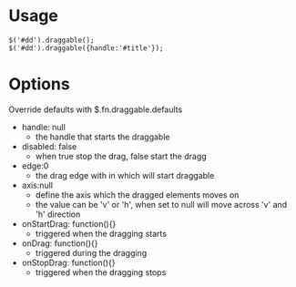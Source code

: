# Usage #
```
$('#dd').draggable();
$('#dd').draggable({handle:'#title'});
```

# Options #

Override defaults with $.fn.draggable.defaults

  * handle: null
    * the handle that starts the draggable
  * disabled: false
    * when true stop the drag, false start the dragg
  * edge:0
    * the drag edge with in which will start draggable
  * axis:null
    * define the axis which the dragged elements moves on
    * the value can be 'v' or 'h', when set to null will move across 'v' and 'h' direction
  * onStartDrag: function(){}
    * triggered when the dragging starts
  * onDrag: function(){}
    * triggered during the dragging
  * onStopDrag: function(){}
    * triggered when the dragging stops